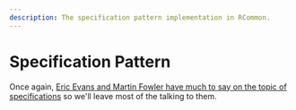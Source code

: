 ```yaml
---
description: The specification pattern implementation in RCommon.
---
```


# Specification Pattern

Once again, [Eric Evans and Martin Fowler have much to say on the topic of specifications](https://www.martinfowler.com/apsupp/spec.pdf) so we'll leave most of the talking to them.&#x20;
